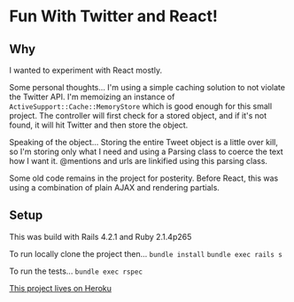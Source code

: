 # Fun With Twitter and React!

## Why

I wanted to experiment with React mostly.

Some personal thoughts...
I'm using a simple caching solution to not violate the Twitter API. I'm memoizing an instance of `ActiveSupport::Cache::MemoryStore` which is good enough for this small project. The controller will first check for a stored object, and if it's not found, it will hit Twitter and then store the object.

Speaking of the object... Storing the entire Tweet object is a little over kill, so I'm storing only what I need and using a Parsing class to coerce the text how I want it. @mentions and urls are linkified using this parsing class.

Some old code remains in the project for posterity. Before React, this was using a combination of plain AJAX and rendering partials.


## Setup

This was build with Rails 4.2.1 and Ruby 2.1.4p265

To run locally clone the project then...
`bundle install`
`bundle exec rails s`

To run the tests...
`bundle exec rspec`

[This project lives on Heroku](https://shrouded-badlands-1258.herokuapp.com/)
